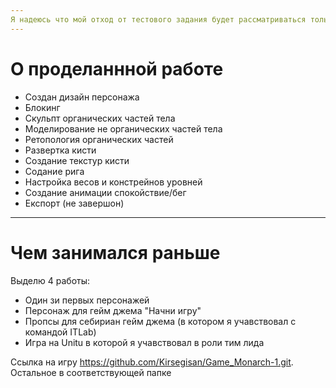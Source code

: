 ```yaml
---
Я надеюсь что мой отход от тестового задания будет рассматриваться только как попытка более глубоко уйти в дизайн/скульпт/хардСурфейс/риг/анимацию
---
```

# О проделаннной работе
* Создан дизайн персонажа
* Блокинг
* Скульпт органических частей тела
* Моделирование не органических частей тела
* Ретопология органических частей
* Развертка кисти
* Создание текстур кисти
* Содание рига
* Настройка весов и констрейнов уровней
* Создание анимации спокойствие/бег
* Експорт (не завершон)
---
# Чем занимался раньше
Выделю 4 работы:
* Один зи первых персонажей
* Персонаж для гейм джема "Начни игру"
* Пропсы для себириан гейм джема (в котором я учавствовал с командой ITLab)
* Игра на Unitu в которой я учавствовал в роли тим лида

Ссылка на игру https://github.com/Kirsegisan/Game_Monarch-1.git.
Остальное в соответствующей папке
